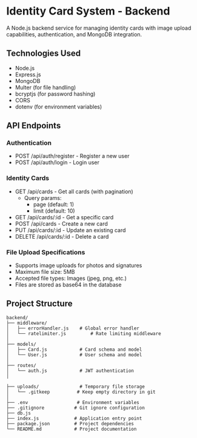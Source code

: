 # Identity Card System - Backend

A Node.js backend service for managing identity cards with image upload capabilities, authentication, and MongoDB integration.

## Technologies Used

- Node.js
- Express.js
- MongoDB
- Multer (for file handling)
- bcryptjs (for password hashing)
- CORS
- dotenv (for environment variables)

## API Endpoints
### Authentication
- POST /api/auth/register - Register a new user
- POST /api/auth/login - Login user

### Identity Cards
- GET /api/cards - Get all cards (with pagination)
  - Query params:
    - page (default: 1)
    - limit (default: 10)
- GET /api/cards/:id - Get a specific card
- POST /api/cards - Create a new card
- PUT /api/cards/:id - Update an existing card
- DELETE /api/cards/:id - Delete a card

### File Upload Specifications
- Supports image uploads for photos and signatures
- Maximum file size: 5MB
- Accepted file types: Images (jpeg, png, etc.)
- Files are stored as base64 in the database

## Project Structure
```plaintext
backend/
├── middleware/
│   ├── errorHandler.js    # Global error handler
│   └── ratelimiter.js         # Rate limiting middleware
│
├── models/
│   ├── Card.js            # Card schema and model
│   └── User.js            # User schema and model
│
├── routes/
│   └── auth.js            # JWT authentication
│

├── uploads/               # Temporary file storage
│   └── .gitkeep          # Keep empty directory in git
│
├── .env                  # Environment variables
├── .gitignore           # Git ignore configuration
├── db.js
├── index.js             # Application entry point
├── package.json         # Project dependencies
└── README.md            # Project documentation
 ```